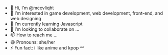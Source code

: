 - 👋 Hi, I’m @mccvliqht
- 👀 I’m interested in game development, web development, front-end, and web designing
- 🌱 I’m currently learning Javascript
- 💞️ I’m looking to collaborate on ...
- 📫 How to reach me ...
- 😄 Pronouns: she/her
- ⚡ Fun fact: i like anime and kpop ^^

<!---
mccvliqht/mccvliqht is a ✨ special ✨ repository because its `README.md` (this file) appears on your GitHub profile.
You can click the Preview link to take a look at your changes.
--->

